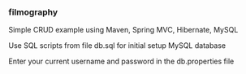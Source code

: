 ### filmography
Simple CRUD example using Maven, Spring MVC, Hibernate, MySQL

Use SQL scripts from file db.sql for initial setup MySQL database

Enter your current username and password in the db.properties file
